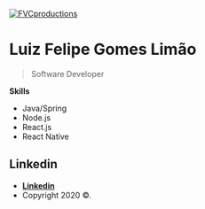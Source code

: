 <a href="http://fvcproductions.com"><img src="https://cdn-images-1.medium.com/fit/t/1600/480/1*ZST8ftDYoG9RTrUbkdOCTQ.jpeg" title="FVCproductions" alt="FVCproductions"></a>

# Luiz Felipe Gomes Limão

>Software Developer

**Skills**

- Java/Spring
- Node.js
- React.js
- React Native

## Linkedin

- **[Linkedin](https://www.linkedin.com/in/luiz-felipe-limao/)**
- Copyright 2020 ©.
